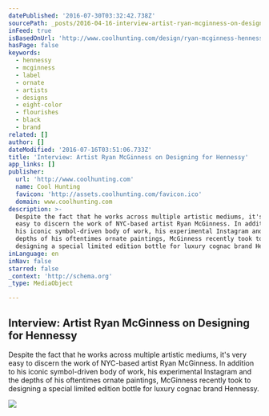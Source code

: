 ```yaml
---
datePublished: '2016-07-30T03:32:42.738Z'
sourcePath: _posts/2016-04-16-interview-artist-ryan-mcginness-on-designing-for-hennessy.md
inFeed: true
isBasedOnUrl: 'http://www.coolhunting.com/design/ryan-mcginness-hennessy-bottle'
hasPage: false
keywords:
  - hennessy
  - mcginness
  - label
  - ornate
  - artists
  - designs
  - eight-color
  - flourishes
  - black
  - brand
related: []
author: []
dateModified: '2016-07-16T03:51:06.733Z'
title: 'Interview: Artist Ryan McGinness on Designing for Hennessy'
app_links: []
publisher:
  url: 'http://www.coolhunting.com'
  name: Cool Hunting
  favicon: 'http://assets.coolhunting.com/favicon.ico'
  domain: www.coolhunting.com
description: >-
  Despite the fact that he works across multiple artistic mediums, it's very
  easy to discern the work of NYC-based artist Ryan McGinness. In addition to
  his iconic symbol-driven body of work, his experimental Instagram and the
  depths of his oftentimes ornate paintings, McGinness recently took to
  designing a special limited edition bottle for luxury cognac brand Hennessy.
inLanguage: en
inNav: false
starred: false
_context: 'http://schema.org'
_type: MediaObject

---
```

<article style=""><h1>Interview: Artist Ryan McGinness on Designing for Hennessy</h1><p>Despite the fact that he works across multiple artistic mediums, it's very easy to discern the work of NYC-based artist Ryan McGinness. In addition to his iconic symbol-driven body of work, his experimental Instagram and the depths of his oftentimes ornate paintings, McGinness recently took to designing a special limited edition bottle for luxury cognac brand Hennessy.</p><img src="http://assets.coolhunting.com/coolhunting/2015/08/28/large_Hennessy-RM-01.jpg" /></article>